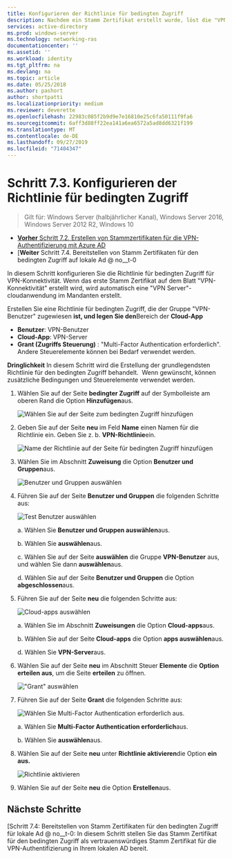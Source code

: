 ```yaml
---
title: Konfigurieren der Richtlinie für bedingten Zugriff
description: Nachdem ein Stamm Zertifikat erstellt wurde, löst die "VPN-Konnektivität" die Erstellung der cloudanwendung "VPN-Server" im Mandanten des Kunden aus.
services: active-directory
ms.prod: windows-server
ms.technology: networking-ras
documentationcenter: ''
ms.assetid: ''
ms.workload: identity
ms.tgt_pltfrm: na
ms.devlang: na
ms.topic: article
ms.date: 05/25/2018
ms.author: pashort
author: shortpatti
ms.localizationpriority: medium
ms.reviewer: deverette
ms.openlocfilehash: 22983c085f2b9d9e7e16810e25c6fa50111f9fa6
ms.sourcegitcommit: 6aff3d88ff22ea141a6ea6572a5ad8dd6321f199
ms.translationtype: MT
ms.contentlocale: de-DE
ms.lasthandoff: 09/27/2019
ms.locfileid: "71404347"
---
```

# <a name="step-73-configure-the-conditional-access-policy"></a>Schritt 7.3. Konfigurieren der Richtlinie für bedingten Zugriff

>Gilt für: Windows Server (halbjährlicher Kanal), Windows Server 2016, Windows Server 2012 R2, Windows 10

- [**Vorher** Schritt 7.2. Erstellen von Stammzertifikaten für die VPN-Authentifizierung mit Azure AD](vpn-create-root-cert-for-vpn-auth-azure-ad.md)
- [**Weiter** Schritt 7.4. Bereitstellen von Stamm Zertifikaten für den bedingten Zugriff auf lokale Ad @ no__t-0

In diesem Schritt konfigurieren Sie die Richtlinie für bedingten Zugriff für VPN-Konnektivität. Wenn das erste Stamm Zertifikat auf dem Blatt "VPN-Konnektivität" erstellt wird, wird automatisch eine "VPN Server"-cloudanwendung im Mandanten erstellt.

Erstellen Sie eine Richtlinie für bedingten Zugriff, die der Gruppe "VPN-Benutzer" zugewiesen **ist, und legen Sie den**Bereich der **Cloud-App**

- **Benutzer**: VPN-Benutzer
- **Cloud-App**: VPN-Server
- **Grant (Zugriffs Steuerung)** : "Multi-Factor Authentication erforderlich". Andere Steuerelemente können bei Bedarf verwendet werden.

**Dringlichkeit** In diesem Schritt wird die Erstellung der grundlegendsten Richtlinie für den bedingten Zugriff behandelt.  Wenn gewünscht, können zusätzliche Bedingungen und Steuerelemente verwendet werden.


1. Wählen Sie auf der Seite **bedingter Zugriff** auf der Symbolleiste am oberen Rand die Option **Hinzufügen**aus.

    ![Wählen Sie auf der Seite zum bedingten Zugriff hinzufügen](../../media/Always-On-Vpn/07.png)

2. Geben Sie auf der Seite **neu** im Feld **Name** einen Namen für die Richtlinie ein. Geben Sie z. b. **VPN-Richtlinie**ein.

    ![Name der Richtlinie auf der Seite für bedingten Zugriff hinzufügen](../../media/Always-On-Vpn/08.png)

3. Wählen Sie im Abschnitt **Zuweisung** die Option **Benutzer und Gruppen**aus.

    ![Benutzer und Gruppen auswählen](../../media/Always-On-Vpn/09.png)

4. Führen Sie auf der Seite **Benutzer und Gruppen** die folgenden Schritte aus:

    ![Test Benutzer auswählen](../../media/Always-On-Vpn/10.png)

    a. Wählen Sie **Benutzer und Gruppen auswählen**aus.

    b. Wählen Sie **auswählen**aus.

    c. Wählen Sie auf der Seite **auswählen** die Gruppe **VPN-Benutzer** aus, und wählen Sie dann **auswählen**aus.

    d. Wählen Sie auf der Seite **Benutzer und Gruppen** die Option **abgeschlossen**aus.

5. Führen Sie auf der Seite **neu** die folgenden Schritte aus:

    ![Cloud-apps auswählen](../../media/Always-On-Vpn/11.png)

    a. Wählen Sie im Abschnitt **Zuweisungen** die Option **Cloud-apps**aus.

    b. Wählen Sie auf der Seite **Cloud-apps** die Option **apps auswählen**aus.

    d. Wählen Sie **VPN-Server**aus.

6.  Wählen Sie auf der Seite **neu** im Abschnitt Steuer **Elemente** die **Option erteilen aus**, um die Seite **erteilen** zu öffnen.

    !["Grant" auswählen](../../media/Always-On-Vpn/13.png)

7.  Führen Sie auf der Seite **Grant** die folgenden Schritte aus:

    ![Wählen Sie Multi-Factor Authentication erforderlich aus.](../../media/Always-On-Vpn/14.png)

    a. Wählen Sie **Multi-Factor Authentication erforderlich**aus.

    b. Wählen Sie **auswählen**aus.

8.  Wählen Sie auf der Seite **neu** unter **Richtlinie aktivieren**die Option **ein aus.**

    ![Richtlinie aktivieren](../../media/Always-On-Vpn/15.png)

9.  Wählen Sie auf der Seite **neu** die Option **Erstellen**aus.


## <a name="next-steps"></a>Nächste Schritte
[Schritt 7.4: Bereitstellen von Stamm Zertifikaten für den bedingten Zugriff für lokale Ad @ no__t-0: In diesem Schritt stellen Sie das Stamm Zertifikat für den bedingten Zugriff als vertrauenswürdiges Stamm Zertifikat für die VPN-Authentifizierung in Ihrem lokalen AD bereit.
